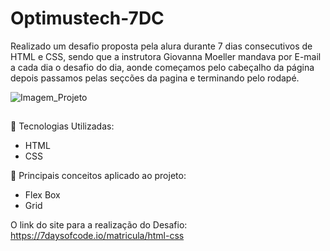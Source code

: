 # Optimustech-7DC

Realizado um desafio proposta pela alura durante 7 dias consecutivos de HTML e CSS, sendo que a instrutora Giovanna Moeller mandava por E-mail a cada dia o desafio do dia, aonde começamos pelo cabeçalho da página depois passamos pelas seçcões da pagina e terminando pelo rodapé. 

![Imagem_Projeto](https://user-images.githubusercontent.com/69468707/200135309-0db04843-85b3-4d03-9318-b71456165b83.png)

##
:rocket: Tecnologias Utilizadas: <br>
* HTML 
* CSS 

:memo: Principais conceitos aplicado ao projeto: <br>
* Flex Box
* Grid 

O link do site para a realização do Desafio: <br> 
https://7daysofcode.io/matricula/html-css
